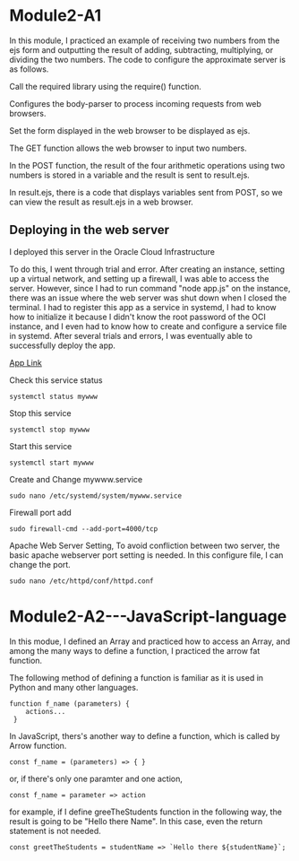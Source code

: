 # Module2-A1

In this module, I practiced an example of receiving two numbers from the ejs form and outputting the result of adding, subtracting, multiplying, or dividing the two numbers. The code to configure the approximate server is as follows.

Call the required library using the require() function.

Configures the body-parser to process incoming requests from web browsers.

Set the form displayed in the web browser to be displayed as ejs.

The GET function allows the web browser to input two numbers.

In the POST function, the result of the four arithmetic operations using two numbers is stored in a variable and the result is sent to result.ejs.

In result.ejs, there is a code that displays variables sent from POST, so we can view the result as result.ejs in a web browser.


## Deploying in the web server

I deployed this server in the Oracle Cloud Infrastructure

To do this, I went through trial and error. After creating an instance, setting up a virtual network, and setting up a firewall, I was able to access the server. However, since I had to run command "node app.js" on the instance, there was an issue where the web server was shut down when I closed the terminal. I had to register this app as a service in systemd, I had to know how to initialize it because I didn't know the root password of the OCI instance, and I even had to know how to create and configure a service file in systemd. After several trials and errors, I was eventually able to successfully deploy the app.

[App Link](http://129.146.239.111:4000/)


Check this service status
```
systemctl status mywww
```
Stop this service
```
systemctl stop mywww
```
Start this service
```
systemctl start mywww
```

Create and Change mywww.service
```
sudo nano /etc/systemd/system/mywww.service
```

Firewall port add
```
sudo firewall-cmd --add-port=4000/tcp
```

Apache Web Server Setting, 
To avoid confliction between two server, the basic apache webserver port setting is needed. 
In this configure file, I can change the port. 
```
sudo nano /etc/httpd/conf/httpd.conf
```



# Module2-A2---JavaScript-language

In this modue, I defined an Array and practiced how to access an Array, and among the many ways to define a function, I practiced the arrow fat function.

The following method of defining a function is familiar as it is used in Python and many other languages.

```
function f_name (parameters) {
    actions...
 }
```

In JavaScript, thers's another way to define a function, which is called by Arrow function. 

```
const f_name = (parameters) => { }
```
or, if there's only one paramter and one action,
```
const f_name = parameter => action
```

for example, if I define greeTheStudents function in the following way, the result is going to be "Hello there Name". In this case, even the return statement is not needed. 

```
const greetTheStudents = studentName => `Hello there ${studentName}`;
```
